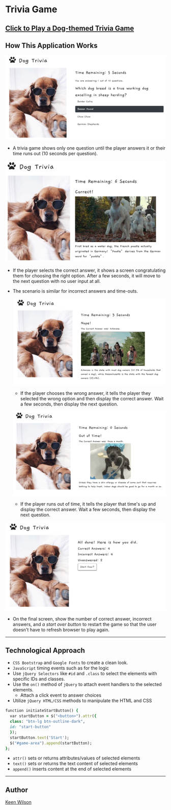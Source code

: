 # Trivia Game


 [Click to Play a Dog-themed Trivia Game](https://keenwilson.github.io/TriviaGame/ "Dog Trivia Game")
---
## How This Application Works

![Show question](./assets/screenshots/dogtrivia-askingquestion.png)
* A trivia game shows only one question until the player answers it or their time runs out (10 seconds per question).

![The user answers correctly](./assets/screenshots/dogtrivia-correctanswer.png)
* If the player selects the correct answer, it shows a screen congratulating them for choosing the right option. After a few seconds, it will move to the next question with no user input at all.


* The scenario is similar for incorrect answers and time-outs.

    ![The user selects an incorrect answer](./assets/screenshots/dogtrivia-wronganswer.png)
    * If the player chooses the wrong answer, it tells the player they selected the wrong option and then display the correct answer. Wait a few seconds, then display the next question.
    
    ![The user does not answer in time](./assets/screenshots/dogtrivia-outoftime.png)
    * If the player runs out of time, it tells the player that time's up and display the correct answer. Wait a few seconds, then display the next question.

![Show results](./assets/screenshots/dogtrivia-stat.png)
* On the final screen, show the number of correct answer, incorrect answers, and _a start over button_ to restart the game so that the user doesn't have to refresh browser to play again.

---
## Technological Approach

* `CSS Bootstrap` and `Google Fonts`  to create a clean look.
* `JavaScript` timing events such as  for the logic 
* Use `jQuery Selectors` like `#id` and `.class` to select the elements with specific IDs and classes.
* Use the `on()` method of `jQuery` to attach event handlers to the selected elements.
    * Attach a click event to answer choices
* Utilize `jQuery HTML/CSS` methods to manipulate the HTML and CSS

```ruby
function initiateStartButton() {
  var startButton = $("<button>").attr({
  class: "btn-lg btn-outline-dark",
  id: "start-button"
  });
  startButton.text('Start');
  $("#game-area").append(startButton);
};
```
        
* `attr()` sets or returns attributes/values of selected elements
 * `text()` sets or returns the text content of selected elements
 * `append()` inserts content at the end of selected elements
---
## Author

[Keen Wilson](https://github.com/keenwilson/keenwilson.github.io "Keen Wilson's Portfolio")


